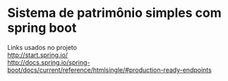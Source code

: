 # Sistema de patrimônio simples com spring boot

Links usados no projeto  
http://start.spring.io/  
http://docs.spring.io/spring-boot/docs/current/reference/htmlsingle/#production-ready-endpoints
